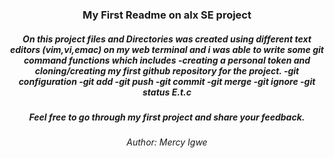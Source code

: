 <h3 align="center"> My First Readme on alx SE project </h3>
<h5 align="center"> On this project files and Directories was created using different text editors (vim,vi,emac) on my web terminal and i
was able to write some git command functions which includes 
-creating a personal token and cloning/creating my first github repository for the project.
-git configuration 
-git add
-git push
-git commit 
-git merge
-git ignore 
-git status E.t.c 
</h5>

<h5 align="center"> Feel free to go through my first project and share your feedback.</h5>

<h6 align="center"> Author: Mercy Igwe</h6>
